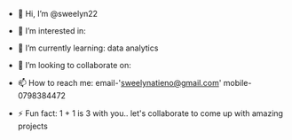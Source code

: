 - 👋 Hi, I’m @sweelyn22
  
- 👀 I’m interested in:
     
- 🌱 I’m currently learning:
     data analytics
  
- 💞️ I’m looking to collaborate on:
      
  
- 📫 How to reach me:
     email-'sweelynatieno@gmail.com'
     mobile-0798384472
  
- ⚡ Fun fact:
      1 + 1 is 3 with you.. let's collaborate to come up with amazing projects

<!---
sweelyn22/sweelyn22 is a ✨ special ✨ repository because its `README.md` (this file) appears on your GitHub profile.
You can click the Preview link to take a look at your changes.
--->
